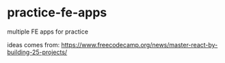 # practice-fe-apps
multiple FE apps for practice

ideas comes from: https://www.freecodecamp.org/news/master-react-by-building-25-projects/
